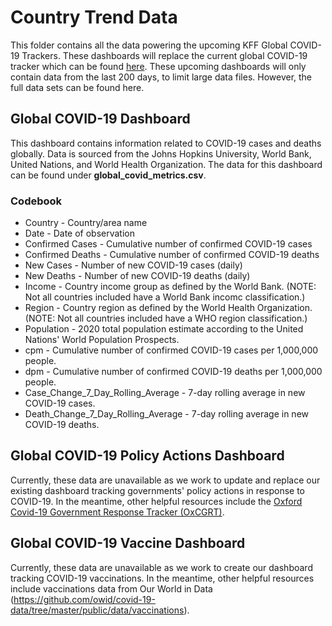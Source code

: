 # Country Trend Data
This folder contains all the data powering the upcoming KFF Global COVID-19 Trackers. These dashboards will replace the current global COVID-19 tracker which can be found [here](https://www.kff.org/coronavirus-covid-19/fact-sheet/coronavirus-tracker/). These upcoming dashboards will only contain data from the last 200 days, to limit large data files. However, the full data sets can be found here. 

## Global COVID-19 Dashboard
This dashboard contains information related to COVID-19 cases and deaths globally. Data is sourced from the Johns Hopkins University, World Bank, United Nations, and World Health Organization. The data for this dashboard can be found under **global_covid_metrics.csv**. 

### Codebook

- Country - Country/area name
- Date - Date of observation
- Confirmed Cases - Cumulative number of confirmed COVID-19 cases
- Confirmed Deaths - Cumulative number of confirmed COVID-19 deaths
- New Cases - Number of new COVID-19 cases (daily)
- New Deaths - Number of new COVID-19 deaths (daily)
- Income - Country income group as defined by the World Bank. (NOTE: Not all countries included have a World Bank incomc classification.)
- Region - Country region as defined by the World Health Organization. (NOTE: Not all countries included have a WHO region classification.)
- Population - 2020 total population estimate according to the United Nations' World Population Prospects.
- cpm - Cumulative number of confirmed COVID-19 cases per 1,000,000 people.
- dpm - Cumulative number of confirmed COVID-19 deaths per 1,000,000 people.
- Case_Change_7_Day_Rolling_Average - 7-day rolling average in new COVID-19 cases.
- Death_Change_7_Day_Rolling_Average - 7-day rolling average in new COVID-19 deaths.

## Global COVID-19 Policy Actions Dashboard
Currently, these data are unavailable as we work to update and replace our existing dashboard tracking governments' policy actions in response to COVID-19. In the meantime, other helpful resources include the [Oxford Covid-19 Government Response Tracker (OxCGRT)](https://github.com/OxCGRT/covid-policy-tracker).

## Global COVID-19 Vaccine Dashboard
Currently, these data are unavailable as we work to create our  dashboard tracking COVID-19 vaccinations. In the meantime, other helpful resources include vaccinations data from Our World in Data (https://github.com/owid/covid-19-data/tree/master/public/data/vaccinations).
